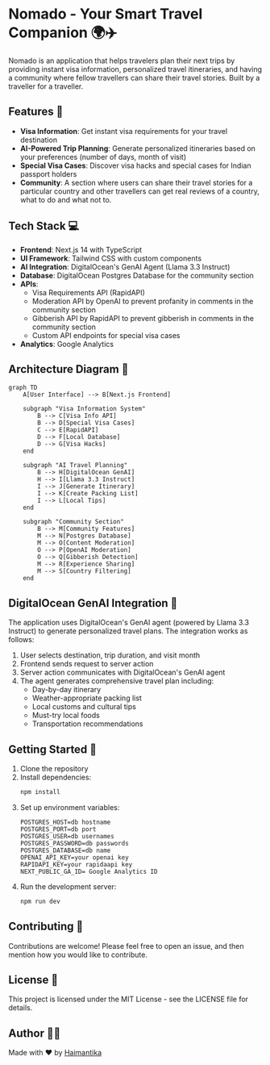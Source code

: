 # Nomado - Your Smart Travel Companion 🌍✈️

Nomado is an application that helps travelers plan their next trips by providing instant visa information, personalized travel itineraries, and having a community where fellow travellers can share their travel stories. Built by a traveller for a traveller. 

## Features 🚀

- **Visa Information**: Get instant visa requirements for your travel destination
- **AI-Powered Trip Planning**: Generate personalized itineraries based on your preferences (number of days, month of visit)
- **Special Visa Cases**: Discover visa hacks and special cases for Indian passport holders
- **Community**: A section where users can share their travel stories for a particular country and other travellers can get real reviews of a country, what to do and what not to. 


## Tech Stack 💻

- **Frontend**: Next.js 14 with TypeScript
- **UI Framework**: Tailwind CSS with custom components
- **AI Integration**: DigitalOcean's GenAI Agent (Llama 3.3 Instruct)
- **Database**: DigitalOcean Postgres Database for the community section
- **APIs**: 
  - Visa Requirements API (RapidAPI)
  - Moderation API by OpenAI to prevent profanity in comments in the community section
  - Gibberish API by RapidAPI to prevent gibberish in comments in the community section
  - Custom API endpoints for special visa cases
- **Analytics**: Google Analytics

## Architecture Diagram 📐

```mermaid
graph TD
    A[User Interface] --> B[Next.js Frontend]
    
    subgraph "Visa Information System"
        B --> C[Visa Info API]
        B --> D[Special Visa Cases]
        C --> E[RapidAPI]
        D --> F[Local Database]
        D --> G[Visa Hacks]
    end
    
    subgraph "AI Travel Planning"
        B --> H[DigitalOcean GenAI]
        H --> I[Llama 3.3 Instruct]
        I --> J[Generate Itinerary]
        I --> K[Create Packing List]
        I --> L[Local Tips]
    end
    
    subgraph "Community Section"
        B --> M[Community Features]
        M --> N[Postgres Database]
        M --> O[Content Moderation]
        O --> P[OpenAI Moderation]
        O --> Q[Gibberish Detection]
        M --> R[Experience Sharing]
        M --> S[Country Filtering]
    end
```

## DigitalOcean GenAI Integration 🤖

The application uses DigitalOcean's GenAI agent (powered by Llama 3.3 Instruct) to generate personalized travel plans. The integration works as follows:

1. User selects destination, trip duration, and visit month
2. Frontend sends request to server action
3. Server action communicates with DigitalOcean's GenAI agent
4. The agent generates comprehensive travel plan including:
   - Day-by-day itinerary
   - Weather-appropriate packing list
   - Local customs and cultural tips
   - Must-try local foods
   - Transportation recommendations

## Getting Started 🏁

1. Clone the repository
2. Install dependencies:
   ```bash
   npm install
   ```
3. Set up environment variables:
   ```env
   POSTGRES_HOST=db hostname
   POSTGRES_PORT=db port
   POSTGRES_USER=db usernames
   POSTGRES_PASSWORD=db passwords
   POSTGRES_DATABASE=db name
   OPENAI_API_KEY=your openai key
   RAPIDAPI_KEY=your rapidaapi key
   NEXT_PUBLIC_GA_ID= Google Analytics ID
   ```
4. Run the development server:
   ```bash
   npm run dev
   ```

## Contributing 🤝

Contributions are welcome! Please feel free to open an issue, and then mention how you would like to contribute.

## License 📄

This project is licensed under the MIT License - see the LICENSE file for details.

## Author 👩‍💻

Made with ❤️ by [Haimantika](https://x.com/haimantikam)